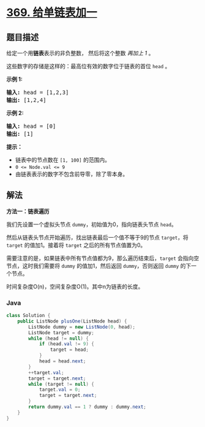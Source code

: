 # [369. 给单链表加一](https://leetcode.cn/problems/plus-one-linked-list)

## 题目描述

<p>给定一个用<strong>链表</strong>表示的非负整数， 然后将这个整数&nbsp;<em>再加上 1</em> 。</p>

<p>这些数字的存储是这样的：最高位有效的数字位于链表的首位<meta charset="UTF-8" />&nbsp;<code>head</code>&nbsp;。</p>

<p><strong>示例 1:</strong></p>

<pre>
<strong>输入: </strong>head = [1,2,3]
<strong>输出: </strong>[1,2,4]
</pre>

<p><meta charset="UTF-8" /></p>

<p><strong>示例</strong><strong>&nbsp;2:</strong></p>

<pre>
<strong>输入: </strong>head = [0]
<strong>输出: </strong>[1]
</pre>

<p><strong>提示：</strong></p>

<ul>
	<li>链表中的节点数在<meta charset="UTF-8" />&nbsp;<code>[1, 100]</code>&nbsp;的范围内。</li>
	<li><code>0 &lt;= Node.val &lt;= 9</code></li>
	<li>由链表表示的数字不包含前导零，除了零本身。</li>
</ul>

## 解法

**方法一：链表遍历**

我们先设置一个虚拟头节点 `dummy`，初始值为0，指向链表头节点 `head`。

然后从链表头节点开始遍历，找出链表最后一个值不等于9的节点 `target`，将 `target` 的值加1。接着将 `target` 之后的所有节点值置为0。

需要注意的是，如果链表中所有节点值都为9，那么遍历结束后，`target` 会指向空节点，这时我们需要将 `dummy` 的值加1，然后返回 `dummy`，否则返回 `dummy` 的下一个节点。

时间复杂度O(n)，空间复杂度O(1)。其中n为链表的长度。

### **Java**

```java
class Solution {
    public ListNode plusOne(ListNode head) {
        ListNode dummy = new ListNode(0, head);
        ListNode target = dummy;
        while (head != null) {
            if (head.val != 9) {
                target = head;
            }
            head = head.next;
        }
        ++target.val;
        target = target.next;
        while (target != null) {
            target.val = 0;
            target = target.next;
        }
        return dummy.val == 1 ? dummy : dummy.next;
    }
}
```
